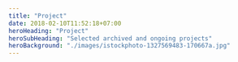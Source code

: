 ```yaml
---
title: "Project"
date: 2018-02-10T11:52:18+07:00
heroHeading: "Project"
heroSubHeading: "Selected archived and ongoing projects"
heroBackground: "./images/istockphoto-1327569483-170667a.jpg"
---
```

